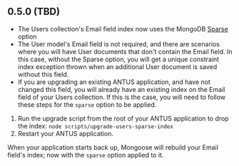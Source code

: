 ﻿<a name="0.5.0"></a>
## 0.5.0 (TBD)

* The Users collection's Email field index now uses the MongoDB [Sparse](https://docs.mongodb.org/manual/core/index-sparse/) option
* The User model's Email field is not required, and there are scenarios where you will have User documents that don't contain the Email field. In this case, without the Sparse option, you will get a unique constraint index exception thrown when an additional User document is saved without this field.
* If you are upgrading an existing ANTUS application, and have not changed this field, you will already have an existing index on the Email field of your Users collection. If this is the case, you will need to follow these steps for the `sparse` option to be applied.


1. Run the upgrade script from the root of your ANTUS application to drop the index: `node scripts/upgrade-users-sparse-index`
2. Restart your ANTUS application.

When your application starts back up, Mongoose will rebuild your Email field's index; now with the `sparse` option applied to it.
